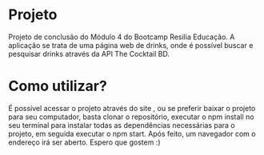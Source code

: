<h1>Projeto</h1>

<p> Projeto de conclusão do Módulo 4 do Bootcamp Resilia Educação. A aplicação se trata de uma página web de drinks, onde é possível buscar e pesquisar drinks através da API The Cocktail BD.</p>

<h1>Como utilizar?</h1>

<p>É possível acessar o projeto através do site <bons-drinks-moita.netlify.app> , ou se preferir baixar o projeto para seu computador, basta clonar o repositório, executar o npm install no seu terminal para instalar todas as dependências necessárias para o projeto, em seguida executar o npm start. Após feito, um navegador com o endereço <http://localhost:3000> irá ser aberto. Espero que gostem :)</p>


